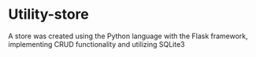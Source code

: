 # Utility-store
A store was created using the Python language with the Flask framework, implementing CRUD functionality and utilizing SQLite3
